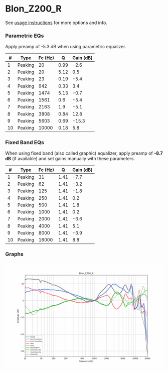 # Blon_Z200_R
See [usage instructions](https://github.com/jaakkopasanen/AutoEq#usage) for more options and info.

### Parametric EQs
Apply preamp of -5.3 dB when using parametric equalizer.

|   # | Type    |   Fc (Hz) |    Q |   Gain (dB) |
|-----|---------|-----------|------|-------------|
|   1 | Peaking |        20 | 0.99 |        -2.6 |
|   2 | Peaking |        20 | 5.12 |         0.5 |
|   3 | Peaking |        23 | 0.19 |        -5.4 |
|   4 | Peaking |       942 | 0.33 |         3.4 |
|   5 | Peaking |      1474 | 5.13 |        -0.7 |
|   6 | Peaking |      1561 | 0.6  |        -5.4 |
|   7 | Peaking |      2163 | 1.9  |        -5.1 |
|   8 | Peaking |      3808 | 0.84 |        12.8 |
|   9 | Peaking |      5603 | 0.69 |       -15.3 |
|  10 | Peaking |     10000 | 0.18 |         5.8 |

### Fixed Band EQs
When using fixed band (also called graphic) equalizer, apply preamp of **-8.7 dB** (if available) and set gains manually with these parameters.

|   # | Type    |   Fc (Hz) |    Q |   Gain (dB) |
|-----|---------|-----------|------|-------------|
|   1 | Peaking |        31 | 1.41 |        -7.7 |
|   2 | Peaking |        62 | 1.41 |        -3.2 |
|   3 | Peaking |       125 | 1.41 |        -1.8 |
|   4 | Peaking |       250 | 1.41 |         0.2 |
|   5 | Peaking |       500 | 1.41 |         1.8 |
|   6 | Peaking |      1000 | 1.41 |         0.2 |
|   7 | Peaking |      2000 | 1.41 |        -3.6 |
|   8 | Peaking |      4000 | 1.41 |         5.1 |
|   9 | Peaking |      8000 | 1.41 |        -3.9 |
|  10 | Peaking |     16000 | 1.41 |         8.8 |

### Graphs
![](./Blon_Z200_R.png)
